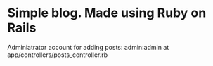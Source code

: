 # Simple blog. Made using Ruby on Rails

Adminiatrator account for adding posts: admin:admin
at app/controllers/posts_controller.rb
